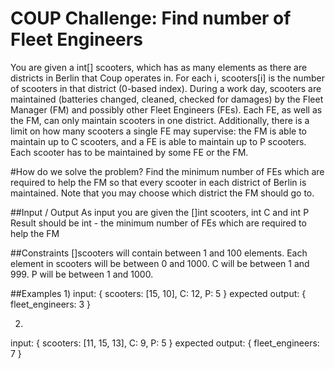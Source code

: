 # COUP Challenge: Find number of Fleet Engineers

You are given a int[] scooters, which has as many elements as there are
districts in Berlin that Coup operates in. For each i, scooters[i] is the
number of scooters in that district (0-based index).
During a work day, scooters are maintained (batteries changed, cleaned,
checked for damages) by the Fleet Manager (FM) and possibly other Fleet
Engineers (FEs). Each FE, as well as the FM, can only maintain scooters in
one district. Additionally, there is a limit on how many scooters a single
FE may supervise: the FM is able to maintain up to C scooters, and a FE is
able to maintain up to P scooters. Each scooter has to be maintained by some FE or the FM.

#How do we solve the problem?
Find the minimum number of FEs which are required to help the FM so that every scooter in
each district of Berlin is maintained. Note that you may choose which district the FM should
go to.

##Input / Output
As input you are given the []int scooters, int C and int P
Result should be int - the minimum number of FEs which are required to help the FM

##Constraints
[]scooters will contain between 1 and 100 elements.
Each element in scooters will be between 0 and 1000.
C will be between 1 and 999.
P will be between 1 and 1000.

##Examples
1)
input:
{ scooters: [15, 10],
C: 12,
P: 5
}
expected output:
{ fleet_engineers: 3 }

2)
input:
{ scooters: [11, 15, 13],
C: 9,
P: 5
}
expected output:
{ fleet_engineers: 7 }
